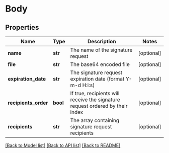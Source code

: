 # Body

## Properties
Name | Type | Description | Notes
------------ | ------------- | ------------- | -------------
**name** | **str** | The name of the signature request | [optional] 
**file** | **str** | The base64 encoded file | [optional] 
**expiration_date** | **str** | The signature request expiration date (format Y-m-d H:i:s) | [optional] 
**recipients_order** | **bool** | If true, recipients will receive the signature request ordered by their index | [optional] 
**recipients** | **str** | The array containing signature request recipients | [optional] 

[[Back to Model list]](../README.md#documentation-for-models) [[Back to API list]](../README.md#documentation-for-api-endpoints) [[Back to README]](../README.md)

